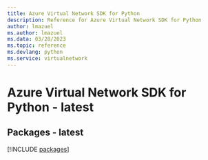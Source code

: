 ```yaml
---
title: Azure Virtual Network SDK for Python
description: Reference for Azure Virtual Network SDK for Python
author: lmazuel
ms.author: lmazuel
ms.data: 03/28/2023
ms.topic: reference
ms.devlang: python
ms.service: virtualnetwork
---
```

# Azure Virtual Network SDK for Python - latest
## Packages - latest
[!INCLUDE [packages](virtual-network-index.md)]